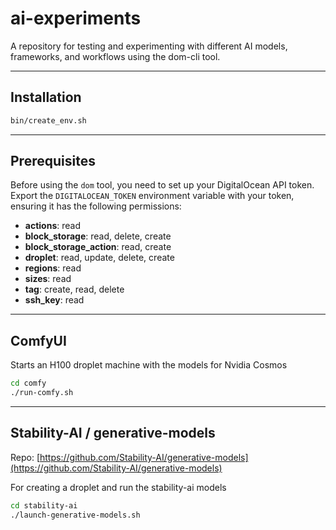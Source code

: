 # ai-experiments
A repository for testing and experimenting with different AI models, frameworks, and workflows using the dom-cli tool.

---

## Installation

```bash
bin/create_env.sh
```

---

## Prerequisites

Before using the `dom` tool, you need to set up your DigitalOcean API token.  
Export the `DIGITALOCEAN_TOKEN` environment variable with your token, ensuring it has the following permissions:

- **actions**: read
- **block_storage**: read, delete, create
- **block_storage_action**: read, create
- **droplet**: read, update, delete, create
- **regions**: read
- **sizes**: read
- **tag**: create, read, delete
- **ssh_key**: read

---

## ComfyUI

Starts an H100 droplet machine with the models for Nvidia Cosmos

```bash
cd comfy
./run-comfy.sh
```

---

## Stability-AI / generative-models

Repo: [https://github.com/Stability-AI/generative-models](https://github.com/Stability-AI/generative-models)

For creating a droplet and run the stability-ai models

```bash
cd stability-ai
./launch-generative-models.sh
```
